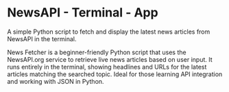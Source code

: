 # NewsAPI - Terminal - App
A simple Python script to fetch and display the latest news articles from NewsAPI in the terminal.

News Fetcher is a beginner-friendly Python script that uses the NewsAPI.org service to retrieve live news articles based on user input. It runs entirely in the terminal, showing headlines and URLs for the latest articles matching the searched topic. Ideal for those learning API integration and working with JSON in Python.

